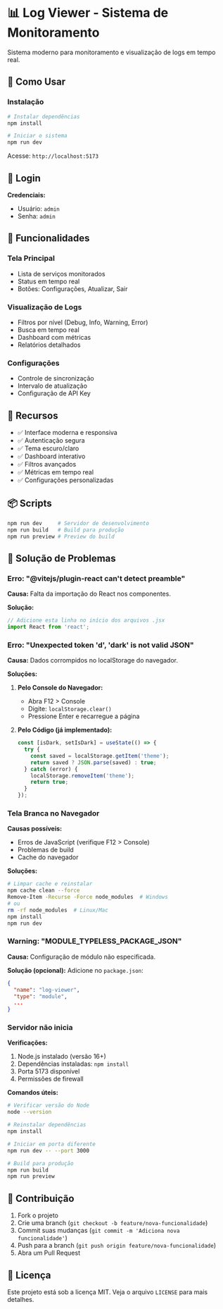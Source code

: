 # 📊 Log Viewer - Sistema de Monitoramento

Sistema moderno para monitoramento e visualização de logs em tempo real.

## 🚀 Como Usar

### Instalação

```bash
# Instalar dependências
npm install

# Iniciar o sistema
npm run dev
```

Acesse: `http://localhost:5173`

## 🔑 Login

**Credenciais:**
- Usuário: `admin`
- Senha: `admin`

## 📱 Funcionalidades

### Tela Principal
- Lista de serviços monitorados
- Status em tempo real
- Botões: Configurações, Atualizar, Sair

### Visualização de Logs
- Filtros por nível (Debug, Info, Warning, Error)
- Busca em tempo real
- Dashboard com métricas
- Relatórios detalhados

### Configurações
- Controle de sincronização
- Intervalo de atualização
- Configuração de API Key

## 🎯 Recursos

- ✅ Interface moderna e responsiva
- ✅ Autenticação segura
- ✅ Tema escuro/claro
- ✅ Dashboard interativo
- ✅ Filtros avançados
- ✅ Métricas em tempo real
- ✅ Configurações personalizadas

## 📦 Scripts

```bash
npm run dev     # Servidor de desenvolvimento
npm run build   # Build para produção
npm run preview # Preview do build
```

## 🔧 Solução de Problemas

### Erro: "@vitejs/plugin-react can't detect preamble"
**Causa:** Falta da importação do React nos componentes.

**Solução:**
```javascript
// Adicione esta linha no início dos arquivos .jsx
import React from 'react';
```

### Erro: "Unexpected token 'd', 'dark' is not valid JSON"
**Causa:** Dados corrompidos no localStorage do navegador.

**Soluções:**

1. **Pelo Console do Navegador:**
   - Abra F12 > Console
   - Digite: `localStorage.clear()`
   - Pressione Enter e recarregue a página

2. **Pelo Código (já implementado):**
   ```javascript
   const [isDark, setIsDark] = useState(() => {
     try {
       const saved = localStorage.getItem('theme');
       return saved ? JSON.parse(saved) : true;
     } catch (error) {
       localStorage.removeItem('theme');
       return true;
     }
   });
   ```

### Tela Branca no Navegador
**Causas possíveis:**
- Erros de JavaScript (verifique F12 > Console)
- Problemas de build
- Cache do navegador

**Soluções:**
```bash
# Limpar cache e reinstalar
npm cache clean --force
Remove-Item -Recurse -Force node_modules  # Windows
# ou
rm -rf node_modules  # Linux/Mac
npm install
npm run dev
```

### Warning: "MODULE_TYPELESS_PACKAGE_JSON"
**Causa:** Configuração de módulo não especificada.

**Solução (opcional):**
Adicione no `package.json`:
```json
{
  "name": "log-viewer",
  "type": "module",
  ...
}
```

### Servidor não inicia
**Verificações:**
1. Node.js instalado (versão 16+)
2. Dependências instaladas: `npm install`
3. Porta 5173 disponível
4. Permissões de firewall

**Comandos úteis:**
```bash
# Verificar versão do Node
node --version

# Reinstalar dependências
npm install

# Iniciar em porta diferente
npm run dev -- --port 3000

# Build para produção
npm run build
npm run preview
```

## 🤝 Contribuição

1. Fork o projeto
2. Crie uma branch (`git checkout -b feature/nova-funcionalidade`)
3. Commit suas mudanças (`git commit -m 'Adiciona nova funcionalidade'`)
4. Push para a branch (`git push origin feature/nova-funcionalidade`)
5. Abra um Pull Request

## 📄 Licença

Este projeto está sob a licença MIT. Veja o arquivo `LICENSE` para mais detalhes.